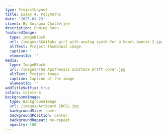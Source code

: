 ```yaml
---
type: ProjectLayout
title: Essay 4; Polymaths
date: '2025-01-23'
client: By Sulagna Chatterjee
description: Coming Soon
featuredImage:
  type: ImageBlock
  url: /images/SKAilabs girl with analog synth for a heart banner 2.jpg
  altText: Project thumbnail image
  caption: ''
  elementId: ''
media:
  type: ImageBlock
  url: /images/The Apotheosis Substack Draft Cover.jpg
  altText: Project image
  caption: Caption of the image
  elementId: ''
addTitleSuffix: true
colors: colors-b
backgroundImage:
  type: BackgroundImage
  url: /images/Artboard 2BGSL.jpg
  backgroundSize: cover
  backgroundPosition: center
  backgroundRepeat: no-repeat
  opacity: 100
---
```

